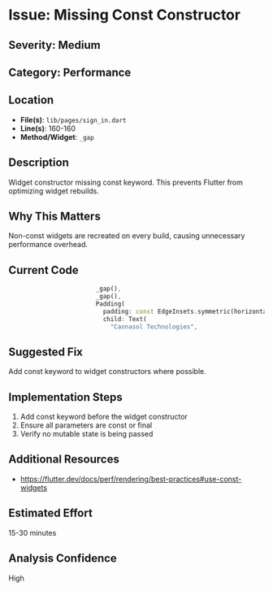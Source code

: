 # Issue: Missing Const Constructor

## Severity: Medium

## Category: Performance

## Location
- **File(s)**: `lib/pages/sign_in.dart`
- **Line(s)**: 160-160
- **Method/Widget**: `_gap`

## Description
Widget constructor missing const keyword. This prevents Flutter from optimizing widget rebuilds.

## Why This Matters
Non-const widgets are recreated on every build, causing unnecessary performance overhead.

## Current Code
```dart
                        _gap(),
                        _gap(),
                        Padding(
                          padding: const EdgeInsets.symmetric(horizontal: 16.0),
                          child: Text(
                            "Cannasol Technologies",
```

## Suggested Fix
Add const keyword to widget constructors where possible.

## Implementation Steps
1. Add const keyword before the widget constructor
2. Ensure all parameters are const or final
3. Verify no mutable state is being passed

## Additional Resources
- https://flutter.dev/docs/perf/rendering/best-practices#use-const-widgets

## Estimated Effort
15-30 minutes

## Analysis Confidence
High
